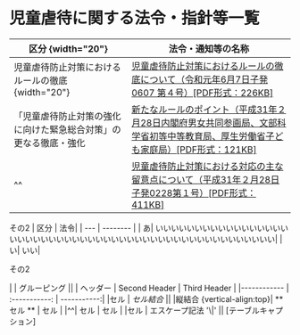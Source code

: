 # 児童虐待に関する法令・指針等一覧


| 区分 {width="20"}| 法令・通知等の名称|
| --- | --- |
| 児童虐待防止対策におけるルールの徹底  {width="20"}| [児童虐待防止対策におけるルールの徹底について（令和元年6月7日子発0607 第４号）[PDF形式：226KB]](/content/000517278.pdf) |
| 「児童虐待防止対策の強化に向けた緊急総合対策」の更なる徹底・強化 | [新たなルールのポイント（平成31年２月28日内閣府男女共同参画局、文部科学省初等中等教育局、厚生労働省子ども家庭局）[PDF形式：121KB]](/content/000486135.pdf) |
| ^^| [児童虐待防止対策における対応の主な留意点について（平成31年２月28日子発0228第１号）[PDF形式：411KB]](/content/000486138.pdf) |

その2
| 区分 | 法令|
| --- | -------- |
| あ| いいいいいいいいいいいいいいいいいいいいいいいいいいいいいいいいいいいいいいいいいいいいいいいいいいい|
| い| いい|


その2

|              |          グルーピング           ||
| ヘッダー | Second Header | Third Header |
|------------ | :-----------: | -----------:|
|セル      |          *セル結合*         ||
|縦結合 {vertical-align:top}|   **セル **    |         セル  |
|^^|     セル      |         セル |
|セル       | エスケープ記法 '\\|' ||
[テーブルキャプション]
